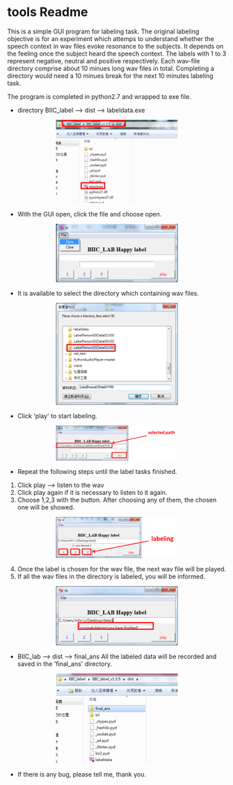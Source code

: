 # tools Readme
This is a simple GUI program for labeling task. 
The original labeling objective is for an experiment which attemps to understand whether the speech context in wav files evoke resonance to the subjects.
It depends on the feeling once the subject heard the speech context.
The labels with 1 to 3 represent negative, neutral and positive respectively.
Each wav-file directory comprise about 10 minues long wav files in total.
Completing a directory would need a 10 minues break for the next 10 minutes labeling task.

The program is completed in python2.7 and wrapped to exe file.

* directory BIIC_label --> dist --> labeldata.exe
<div style="text-align:center"><img src ="./photos/step1.png" width=280/></div>

* With the GUI open, click the file and choose open.
<div style="text-align:center"><img src ="./photos/step2.png" width=280/></div>

* It is available to select the directory which containing wav files.
<div style="text-align:center"><img src ="./photos/step3.png" width=280/></div>

* Click 'play' to start labeling.
<div style="text-align:center"><img src ="./photos/step4.png" width=280/></div>

* Repeat the following steps until the label tasks finished.
1. Click play --> listen to the wav  
2. Click play again if it is necessary to listen to it again.
3. Choose 1,2,3 with the button. After choosing any of them, the chosen one will be showed.
<div style="text-align:center"><img src ="./photos/step5.png" width=280/></div>

4. Once the label is chosen for the wav file, the next wav file will be played.
5. If all the wav files in the directory is labeled, you will be informed.
<div style="text-align:center"><img src ="./photos/step6.png" width=280/></div>

* BIIC_lab --> dist --> final_ans
All the labeled data will be recorded and saved in the 'final_ans' directory.
<div style="text-align:center"><img src ="./photos/step7.png" width=280/></div>

* If there is any bug, please tell me, thank you.
